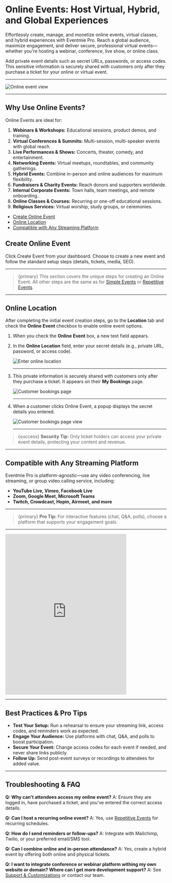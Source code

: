 # Online Events: Host Virtual, Hybrid, and Global Experiences

Effortlessly create, manage, and monetize online events, virtual classes, and hybrid experiences with Eventmie Pro. Reach a global audience, maximize engagement, and deliver secure, professional virtual events—whether you're hosting a webinar, conference, live show, or online class.

Add private event details such as secret URLs, passwords, or access codes. This sensitive information is securely shared with customers only after they purchase a ticket for your online or virtual event.

---

<img src="/images/v3/Online-event-image-3.webp" alt="Online event view" title="Online event view" class="medium-zoom-image">

---

## Why Use Online Events?

Online Events are ideal for:

1. **Webinars & Workshops:** Educational sessions, product demos, and training.
2. **Virtual Conferences & Summits:** Multi-session, multi-speaker events with global reach.
3. **Live Performances & Shows:** Concerts, theater, comedy, and entertainment.
4. **Networking Events:** Virtual meetups, roundtables, and community gatherings.
5. **Hybrid Events:** Combine in-person and online audiences for maximum flexibility.
6. **Fundraisers & Charity Events:** Reach donors and supporters worldwide.
7. **Internal Corporate Events:** Town halls, team meetings, and remote onboarding.
8. **Online Classes & Courses:** Recurring or one-off educational sessions.
9. **Religious Services:** Virtual worship, study groups, or ceremonies.

- [Create Online Event](#create-online-event)
- [Online Location](#online-location)
- [Compatible with Any Streaming Platform](#compatible-with-any-streaming-platform)



<a name="create-online-event"></a>
## Create Online Event

Click <larecipe-button type="primary" size="sm" rounded>Create Event</larecipe-button> from your dashboard. Choose to create a new event and follow the standard setup steps (details, tickets, media, SEO).

---

> {primary} This section covers the unique steps for creating an Online Event. All other steps are the same as for [Simple Events](./simple-events.md) or [Repetitive Events](./repetitive-events.md).

---

<a name="online-location"></a>
## Online Location

After completing the initial event creation steps, go to the **Location** tab and check the **Online Event** checkbox to enable online event options.
<br>

1. When you check the **Online Event** box, a new text field appears.
2. In the **Online Location** field, enter your secret details (e.g., private URL, password, or access code).

    ![Enter online location](/images/v3/Online-event-image-35.webp "Enter online location")

    ---

3. This private information is securely shared with customers only after they purchase a ticket. It appears on their **My Bookings** page.

    ![Customer bookings page](/images/v3/Customer-my-bookings-page-image-8.webp "Customer bookings page")

    ---

4. When a customer clicks <larecipe-button type="primary" size="sm" rounded>Online Event</larecipe-button>, a popup displays the secret details you entered.

    ![Customer bookings page view](/images/v2/onlineEvent/events-online-customer-bookings-view.webp "Customer bookings page view")

    ---


> {success} **Security Tip:** Only ticket holders can access your private event details, protecting your content and revenue.

---

<a name="compatible-with-any-streaming-platform"></a>
## Compatible with Any Streaming Platform

Eventmie Pro is platform-agnostic—use any video conferencing, live streaming, or group video calling service, including:

- **YouTube Live, Vimeo, Facebook Live**
- **Zoom, Google Meet, Microsoft Teams**
- **Twitch, Crowdcast, Hopin, Airmeet, and more**

---

> {primary} **Pro Tip:** For interactive features (chat, Q&A, polls), choose a platform that supports your engagement goals.

---

<iframe width="75%" height="500" src="https://www.youtube.com/embed/Nwjrporah0I?si=wKxiiw4Ndo82sbh5" title="YouTube video player" frameborder="0" allow="accelerometer; autoplay; clipboard-write; encrypted-media; gyroscope; picture-in-picture; web-share" allowfullscreen></iframe>

---

## Best Practices & Pro Tips

- **Test Your Setup:** Run a rehearsal to ensure your streaming link, access codes, and reminders work as expected.
- **Engage Your Audience:** Use platforms with chat, Q&A, and polls to boost participation.
- **Secure Your Event:** Change access codes for each event if needed, and never share links publicly.
- **Follow Up:** Send post-event surveys or recordings to attendees for added value.

---

## Troubleshooting & FAQ

**Q: Why can't attendees access my online event?**
A: Ensure they are logged in, have purchased a ticket, and you've entered the correct access details.

**Q: Can I host a recurring online event?**
A: Yes, use [Repetitive Events](./repetitive-events) for recurring schedules.

**Q: How do I send reminders or follow-ups?**
A: Integrate with Mailchimp, Twilio, or your preferred email/SMS tool.

**Q: Can I combine online and in-person attendance?**
A: Yes, create a hybrid event by offering both online and physical tickets.

**Q: I want to integrate conference or webinar platform withing my own website or domain? Where can I get more development support?**
A: See [Support & Customizations](../customisations-support) or contact our team.

